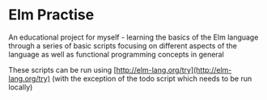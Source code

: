 # Elm Practise

An educational project for myself - learning the basics of the Elm language through a series of basic scripts focusing on different aspects of the language as well as functional programming concepts in general

These scripts can be run using [http://elm-lang.org/try](http://elm-lang.org/try) (with the exception of the todo script which needs to be run locally)
